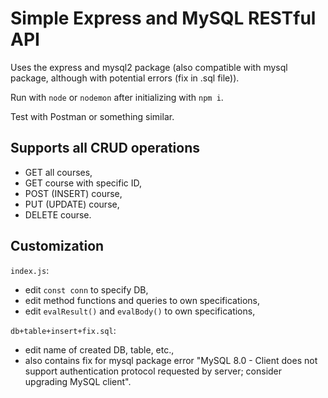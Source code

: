 # Simple Express and MySQL RESTful API

Uses the express and mysql2 package (also compatible with mysql package, although with potential errors (fix in .sql file)).

Run with `node` or `nodemon` after initializing with `npm i`.

Test with Postman or something similar.

## Supports all CRUD operations

  - GET all courses,
  - GET course with specific ID,
  - POST (INSERT) course,
  - PUT (UPDATE) course,
  - DELETE course.

## Customization

`index.js`:
  - edit `const conn` to specify DB,
  - edit method functions and queries to own specifications,
  - edit `evalResult()` and `evalBody()` to own specifications,

`db+table+insert+fix.sql`:
  - edit name of created DB, table, etc.,
  - also contains fix for mysql package error "MySQL 8.0 - Client does not support authentication protocol requested by server; 
consider upgrading MySQL client".
